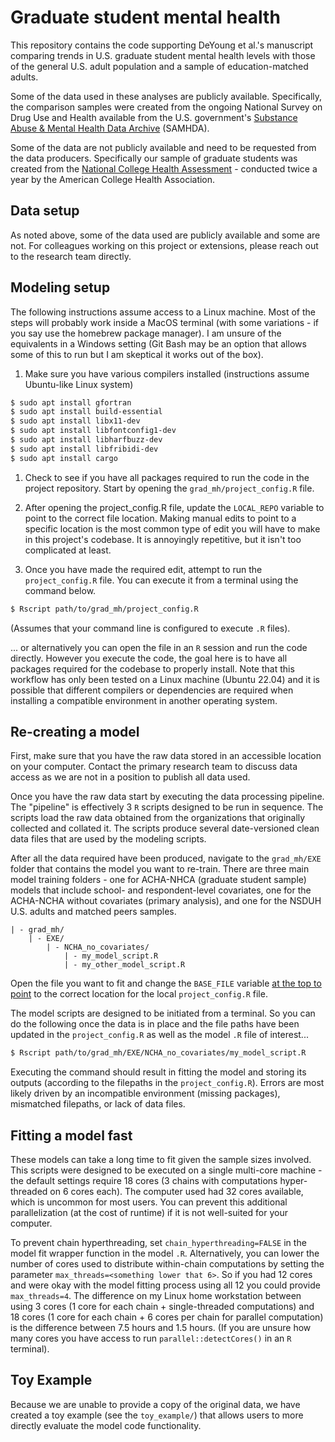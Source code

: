 # Graduate student mental health

This repository contains the code supporting DeYoung et al.'s manuscript comparing trends in U.S. graduate student mental health levels with those of the general U.S. adult population and a sample of education-matched adults. 

Some of the data used in these analyses are publicly available. Specifically, the comparison samples were created from the ongoing National Survey on Drug Use and Health available from the U.S. government's [Substance Abuse & Mental Health Data Archive](https://www.datafiles.samhsa.gov/data-sources) (SAMHDA).  

Some of the data are not publicly available and need to be requested from the data producers. Specifically our sample of graduate students was created from the [National College Health Assessment](https://www.acha.org/NCHA/About_ACHA_NCHA/Survey/NCHA/About/Survey.aspx?hkey=7e9f6752-2b47-4671-8ce7-ba7a529c9934) - conducted twice a year by the American College Health Association.

## Data setup

As noted above, some of the data used are publicly available and some are not. For colleagues working on this project or extensions, please reach out to the research team directly. 

## Modeling setup

The following instructions assume access to a Linux machine. Most of the steps will probably work inside a MacOS terminal (with some variations - if you say use the homebrew package manager). I am unsure of the equivalents in a Windows setting (Git Bash may be an option that allows some of this to run but I am skeptical it works out of the box).

1. Make sure you have various compilers installed (instructions assume Ubuntu-like Linux system)

```bash
$ sudo apt install gfortran
$ sudo apt install build-essential
$ sudo apt install libx11-dev
$ sudo apt install libfontconfig1-dev
$ sudo apt install libharfbuzz-dev
$ sudo apt install libfribidi-dev
$ sudo apt install cargo
```

1. Check to see if you have all packages required to run the code in the project repository. Start by opening the `grad_mh/project_config.R` file.

1. After opening the project_config.R file, update the `LOCAL_REPO` variable to point to the correct file location. Making manual edits to point to a specific location is the most common type of edit you will have to make in this project's codebase. It is annoyingly repetitive, but it isn't too complicated at least.

1. Once you have made the required edit, attempt to run the `project_config.R` file. You can execute it from a terminal using the command below.

```bash
$ Rscript path/to/grad_mh/project_config.R
```

(Assumes that your command line is configured to execute `.R` files). 

... or alternatively you can open the file in an `R` session and run the code directly. However you execute the code, the goal here is to have all packages required for the codebase to properly install. Note that this workflow has only been tested on a Linux machine (Ubuntu 22.04) and it is possible that different compilers or dependencies are required when installing a compatible environment in another operating system.

## Re-creating a model

First, make sure that you have the raw data stored in an accessible location on your computer. Contact the primary research team to discuss data access as we are not in a position to publish all data used. 

Once you have the raw data start by executing the data processing pipeline. The "pipeline" is effectively 3 `R` scripts designed to be run in sequence. The scripts load the raw data obtained from the organizations that originally collected and collated it. The scripts produce several date-versioned clean data files that are used by the modeling scripts. 

After all the data required have been produced, navigate to the `grad_mh/EXE` folder that contains the model you want to re-train. There are three main model training folders - one for ACHA-NHCA (graduate student sample) models that include school- and respondent-level covariates, one for the ACHA-NCHA without covariates (primary analysis), and one for the NSDUH U.S. adults and matched peers samples. 
```
| - grad_mh/
    | - EXE/
        | - NCHA_no_covariates/
            | - my_model_script.R
            | - my_other_model_script.R
```

Open the file you want to fit and change the `BASE_FILE` variable [at the top to point](https://github.com/dr-consulting/grad_mh/blob/e5d3b725a72d5985e3f2febf1741d0f285273c95/EXE/NCHA_no_covariates/ncha_anxiety_dx_no_cov.R#L4) to the correct location for the local `project_config.R` file. 

The model scripts are designed to be initiated from a terminal. So you can do the following once the data is in place and the file paths have been updated in the `project_config.R` as well as the model `.R` file of interest...

```bash
$ Rscript path/to/grad_mh/EXE/NCHA_no_covariates/my_model_script.R
```

Executing the command should result in fitting the model and storing its outputs (according to the filepaths in the `project_config.R`). Errors are most likely driven by an incompatible environment (missing packages), mismatched filepaths, or lack of data files. 

## Fitting a model fast

These models can take a long time to fit given the sample sizes involved. This scripts were designed to be executed on a single multi-core machine - the default settings require 18 cores (3 chains with computations hyper-threaded on 6 cores each). The computer used had 32 cores available, which is uncommon for most users. You can prevent this additional parallelization (at the cost of runtime) if it is not well-suited for your computer. 

To prevent chain hyperthreading, set `chain_hyperthreading=FALSE` in the model fit wrapper function in the model `.R`. Alternatively, you can lower the number of cores used to distribute within-chain computations by setting the parameter `max_threads=<something lower that 6>`. So if you had 12 cores and were okay with the model fitting process using all 12 you could provide `max_threads=4`. The difference on my Linux home workstation between using 3 cores (1 core for each chain + single-threaded computations) and 18 cores (1 core for each chain + 6 cores per chain for parallel computation) is the difference between 7.5 hours and 1.5 hours. (If you are unsure how many cores you have access to run `parallel::detectCores()` in an `R` terminal).

## Toy Example

Because we are unable to provide a copy of the original data, we have created a toy example (see the `toy_example/`) that allows users to more directly evaluate the model code functionality.
